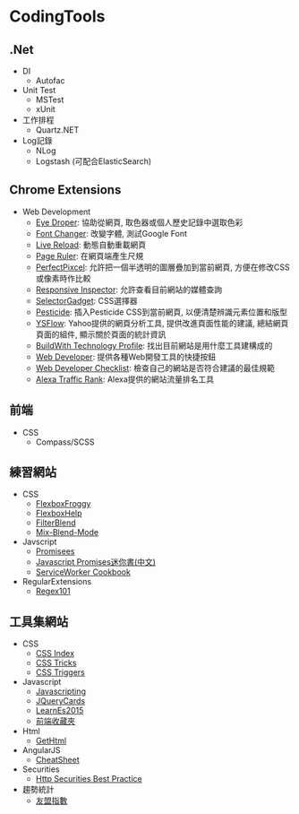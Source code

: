 # CodingTools

## .Net ##
* DI
  * Autofac
* Unit Test
  * MSTest
  * xUnit
* 工作排程
  * Quartz.NET
* Log記錄
  * NLog
  * Logstash (可配合ElasticSearch)

## Chrome Extensions ##
* Web Development
  * [Eye Droper](https://chrome.google.com/webstore/detail/eye-dropper/hmdcmlfkchdmnmnmheododdhjedfccka/reviews): 協助從網頁, 取色器或個人歷史記錄中選取色彩
  * [Font Changer](https://chrome.google.com/webstore/detail/font-changer-with-google/jgjhhoglgjdklldfgoffdiaceffijeke): 改變字體, 測試Google Font
  * [Live Reload](https://chrome.google.com/webstore/detail/livereload/jnihajbhpnppcggbcgedagnkighmdlei): 動態自動重載網頁
  * [Page Ruler](https://chrome.google.com/webstore/detail/page-ruler/jlpkojjdgbllmedoapgfodplfhcbnbpn): 在網頁端產生尺規
  * [PerfectPixcel](https://chrome.google.com/webstore/detail/perfectpixel-by-welldonec/dkaagdgjmgdmbnecmcefdhjekcoceebi): 允許把一個半透明的圖層疊加到當前網頁, 方便在修改CSS或像素時作比較
  * [Responsive Inspector](https://chrome.google.com/webstore/detail/responsive-inspector/memcdolmmnmnleeiodllgpibdjlkbpim): 允許查看目前網站的媒體查詢
  * [SelectorGadget](https://chrome.google.com/webstore/detail/selectorgadget/mhjhnkcfbdhnjickkkdbjoemdmbfginb): CSS選擇器
  * [Pesticide](https://chrome.google.com/webstore/detail/pesticide-for-chrome/bblbgcheenepgnnajgfpiicnbbdmmooh): 插入Pesticide CSS到當前網頁, 以便清楚辨識元素位置和版型
  * [YSFlow](https://chrome.google.com/webstore/detail/yslow/ninejjcohidippngpapiilnmkgllmakh/related): Yahoo提供的網頁分析工具, 提供改進頁面性能的建議, 總結網頁頁面的組件, 顯示關於頁面的統計資訊
  * [BuildWith Technology Profile](https://chrome.google.com/webstore/detail/builtwith-technology-prof/dapjbgnjinbpoindlpdmhochffioedbn): 找出目前網站是用什麼工具建構成的
  * [Web Developer](https://chrome.google.com/webstore/detail/web-developer/bfbameneiokkgbdmiekhjnmfkcnldhhm): 提供各種Web開發工具的快捷按鈕
  * [Web Developer Checklist](https://chrome.google.com/webstore/detail/web-developer-checklist/iahamcpedabephpcgkeikbclmaljebjp): 檢查自己的網站是否符合建議的最佳規範
  * [Alexa Traffic Rank](https://chrome.google.com/webstore/detail/alexa-traffic-rank/cknebhggccemgcnbidipinkifmmegdel/reviews): Alexa提供的網站流量排名工具
  
## 前端 ##
* CSS
  * Compass/SCSS
  
## 練習網站 ##
* CSS
  * [FlexboxFroggy](http://flexboxfroggy.com/)
  * [FlexboxHelp](http://flexbox.help/)
  * [FilterBlend](http://ilyashubin.github.io/FilterBlend/)
  * [Mix-Blend-Mode](http://arthurgouveia.com/css-mix-blend-mode/)
* Javscript
  * [Promisees](http://bevacqua.github.io/promisees/)
  * [Javascript Promises迷你書(中文)](http://liubin.org/promises-book/)
  * [ServiceWorker Cookbook](https://serviceworke.rs/index.html)
* RegularExtensions
  * [Regex101](https://regex101.com/)
  
## 工具集網站 ##
* CSS
  * [CSS Index](https://drafts.csswg.org/indexes/)
  * [CSS Tricks](https://css-tricks.com/)
  * [CSS Triggers](http://csstriggers.com/)
* Javascript
  * [Javascripting](http://www.javascripting.com/)
  * [JQueryCards](http://jquerycards.com/)
  * [LearnEs2015](https://babeljs.io/docs/learn-es2015/)
  * [前端收藏夾](http://collect.w3ctrain.com/)
* Html
  * [GetHtml](https://gethtml.at/)
* AngularJS
  * [CheatSheet](https://angular.io/docs/js/latest/guide/cheatsheet.html)
* Securities
  * [Http Securities Best Practice](https://httpsecurityreport.com/best_practice.html)
* 趨勢統計
  * [友盟指數](http://www.umindex.com/)
